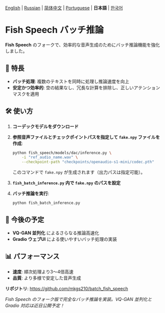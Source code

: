 [English](../README.md) | [Russian](docs/README.ru.md) | [简体中文](README.zh.md) | [Portuguese](README.pt-BR.md) | **日本語** | [한국어](README.ko.md)<br>

# Fish Speech バッチ推論

**Fish Speech** のフォークで、効率的な音声生成のためにバッチ推論機能を強化しました。

## 🚀 特長

- **バッチ処理**: 複数のテキストを同時に処理し推論速度を向上  
- **安定かつ効率的**: 空の結果なし、冗長な計算を排除し、正しいアテンションマスクを適用

## 🛠️ 使い方

1. **コーデックモデルをダウンロード**  
2. **参照音声ファイルとチェックポイントパスを指定して `fake.npy` ファイルを作成**:

    ```bash
    python fish_speech/models/dac/inference.py \
        -i "ref_audio_name.wav" \
        --checkpoint-path "checkpoints/openaudio-s1-mini/codec.pth"
    ```

    このコマンドで `fake.npy` が生成されます（出力パスは指定可能）。

3. **`fish_batch_inference.py` 内で `fake.npy` のパスを設定**  
4. **バッチ推論を実行**:

    ```bash
    python fish_batch_inference.py
    ```

## 🔄 今後の予定

- **VQ-GAN 並列化** によるさらなる推論高速化  
- **Gradio ウェブUI** による使いやすいバッチ処理の実装

## 📊 パフォーマンス

- **速度**: 順次処理より3〜4倍高速  
- **品質**: より多様で安定した音声生成

**リポジトリ**: https://github.com/mkgs210/batch_fish_speech

*Fish Speech のフォーク版で完全なバッチ推論を実装。VQ-GAN 並列化と Gradio 対応は近日公開予定！*
